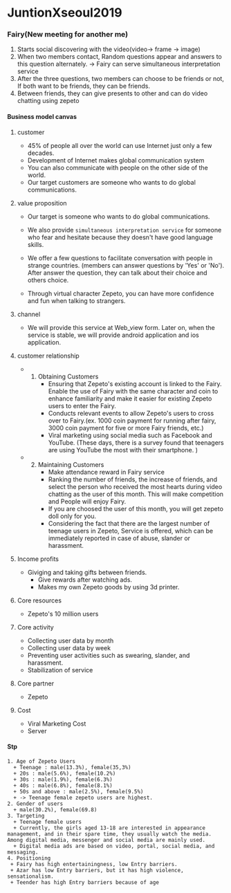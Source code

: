 # JuntionXseoul2019
###  Fairy(New meeting for another me) 

1.  Starts social discovering with the video(video-> frame -> image)
2.  When two members contact, Random questions appear and answers to this question alternately. -> Fairy can serve simultaneous interpretation service
3.  After the three questions, two members can choose to be friends or not, If both want to be friends, they can be friends.
4.  Between friends, they can give presents to other and can do video chatting using zepeto

#### Business model canvas 

1. customer

   + 45% of people all over the world can use Internet just only  a few decades.
   + Development of Internet makes global communication system
   + You can also communicate with people on the other side of the world. 
   + Our target customers are someone who wants to do global communications.

2. value proposition
   + Our target is someone who wants to do global communications.

   + We also provide `simultaneous interpretation service` for someone who fear and hesitate because they doesn't have good language skills.    

   + We offer a few questions to facilitate conversation with people in strange countries. (members can answer questions by 'Yes' or 'No'). After answer the question, they can talk about their choice and others choice.

   + Through virtual character Zepeto, you can have more confidence and fun when talking to strangers. 

3. channel

   + We will provide this service at Web_view form. Later on, when the service is stable, we will provide android application and ios application.

4. customer relationship
   + 1. Obtaining Customers
        + Ensuring that Zepeto's existing account is linked to the Fairy. Enable the use of Fairy with the same character and coin to enhance familiarity and make it easier for existing Zepeto users to enter the Fairy.
        + Conducts relevant events to allow Zepeto's users to cross over to Fairy.(ex. 1000 coin payment for running after fairy, 3000 coin payment for five or more Fairy friends, etc.) 
        + Viral marketing using social media such as Facebook and YouTube. (These days, there is a survey found that teenagers are using YouTube the most with their smartphone. )
   + 2. Maintaining Customers
        + Make attendance reward in Fairy service
        + Ranking the number of friends, the increase of friends, and select the person who received the most hearts during video chatting as the user of this month. This will make competition and People will enjoy Fairy.
        + If you are choosed the user of this month, you will get zepeto doll only for you.
        + Considering the fact that there are the largest number of teenage users in Zepeto, Service is offered, which can be immediately reported in case of abuse, slander or harassment. 

5. Income profits
    + Giviging and taking  gifts between friends.
      + Give rewards after watching ads.
      + Makes my own Zepeto goods by using 3d printer.

6. Core resources
    + Zepeto's 10 million users

7. Core activity
   + Collecting user data by month
   + Collecting user data by week
   + Preventing user activities such as swearing, slander, and harassment.
   + Stabilization of service 

8. Core partner
   + Zepeto
9. Cost
   + Viral Marketing Cost
    + Server
#### Stp
    1. Age of Zepeto Users
      + Teenage : male(13.3%), female(35,3%)
      + 20s : male(5.6%), female(10.2%)
      + 30s : male(1.9%), female(6.3%)
      + 40s : male(6.8%), female(8.1%)
      + 50s and above : male(2.5%), female(9.5%)
      + -> Teenage female zepeto users are highest.
    2. Gender of users
      + male(30.2%), female(69.8)
    3. Targeting
      + Teenage female users
      + Currently, the girls aged 13-18 are interested in appearance management, and in their spare time, they usually watch the media. Among digital media, messenger and social media are mainly used.
      + Digital media ads are based on video, portal, social media, and messaging. 
    4. Positioning
     + Fairy has high entertainingness, low Entry barriers.
     + Azar has low Entry barriers, but it has high violence, sensationalism.
     + Teender has high Entry barriers because of age
